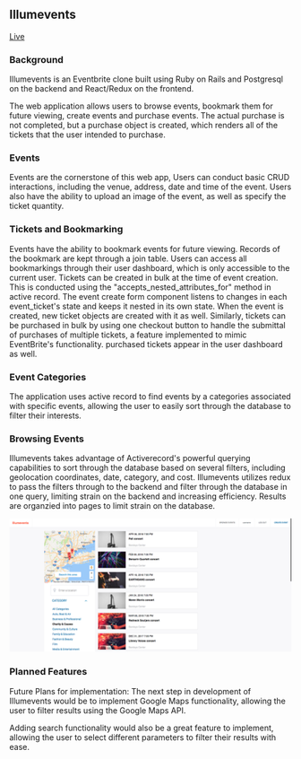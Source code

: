 ## Illumevents


[Live](https://illumevents.herokuapp.com/#/)

### Background

Illumevents is an Eventbrite clone built using Ruby on Rails and Postgresql on the backend and React/Redux on the frontend.

The web application allows users to browse events, bookmark them for future viewing, create events and purchase events. The actual purchase is not completed, but a purchase object is created, which renders all of the tickets that the user intended to purchase.

### Events

Events are the cornerstone of this web app, Users can conduct basic CRUD interactions, including the venue, address, date and time of the event. Users also have the ability to upload an image of the event, as well as specify the ticket quantity.  

### Tickets and Bookmarking

Events have the ability to bookmark events for future viewing. Records of the bookmark are kept through a join table. Users can access all bookmarkings through their user dashboard, which is only accessible to the current user. Tickets can be created in bulk at the time of event creation. This is conducted using the "accepts_nested_attributes_for" method in active record. The event create form component listens to changes in each event_ticket's state and keeps it nested in its own state. When the event is created, new ticket objects are created with it as well. Similarly, tickets can be purchased in bulk by using one checkout button to handle the submittal of purchases of multiple tickets, a feature implemented to mimic EventBrite's functionality. purchased tickets appear in the user dashboard as well.

### Event Categories

The application uses active record to find events by a categories associated with specific events, allowing the user to easily sort through the database to filter their interests.

### Browsing Events

Illumevents takes advantage of Activerecord's powerful querying capabilities to sort through the database based on several filters, including geolocation coordinates, date, category, and cost. Illumevents utilizes redux to pass the filters through to the backend and filter through the database in one query, limiting strain on the backend and increasing efficiency. Results are organzied into pages to limit strain on the database.

![browse_events](./docs/browse_events.png)

### Planned Features

Future Plans for implementation:
The next step in development of Illumevents would be to implement Google Maps functionality, allowing the user to filter results using the Google Maps API.

Adding search functionality would also be a great feature to implement, allowing the user to select different parameters to filter their results with ease.
